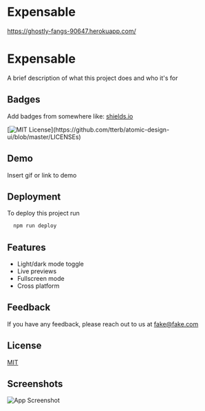 # Expensable

https://ghostly-fangs-90647.herokuapp.com/ 


# Expensable

A brief description of what this project does and who it's for


## Badges

Add badges from somewhere like: [shields.io](https://shields.io/)

[![MIT License](https://img.shields.io/apm/l/atomic-design-ui.svg?)](https://github.com/tterb/atomic-design-ui/blob/master/LICENSEs)

## Demo

Insert gif or link to demo


## Deployment

To deploy this project run

```bash
  npm run deploy
```


## Features

- Light/dark mode toggle
- Live previews
- Fullscreen mode
- Cross platform


## Feedback

If you have any feedback, please reach out to us at fake@fake.com


## License

[MIT](https://choosealicense.com/licenses/mit/)


## Screenshots

![App Screenshot](https://via.placeholder.com/468x300?text=App+Screenshot+Here)

